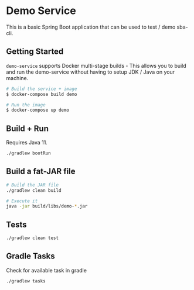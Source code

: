 # Demo Service

This is a basic Spring Boot application that can be used to test / demo sba-cli.

## Getting Started

`demo-service` supports Docker multi-stage builds - This allows you to build and run the demo-service without having to setup JDK / Java on your machine.

```bash
# Build the service + image
$ docker-compose build demo

# Run the image
$ docker-compose up demo
```

## Build + Run

Requires Java 11.

```bash
./gradlew bootRun
```

## Build a fat-JAR file

```bash
# Build the JAR file
./gradlew clean build

# Execute it
java -jar build/libs/demo-*.jar
```

## Tests

```bash
./gradlew clean test
```

## Gradle Tasks

Check for available task in gradle

```bash
./gradlew tasks
```
